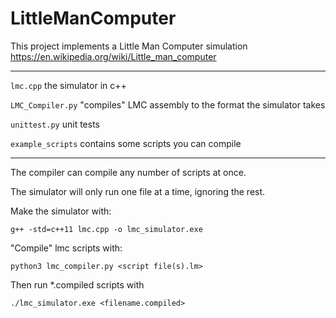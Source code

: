 LittleManComputer
====

This project implements a Little Man Computer simulation
https://en.wikipedia.org/wiki/Little_man_computer

---

`lmc.cpp` the simulator in c++

`LMC_Compiler.py` "compiles" LMC assembly to the format the simulator takes

`unittest.py` unit tests

`example_scripts` contains some scripts you can compile

--- 

The compiler can compile any number of scripts at once.

The simulator will only run one file at a time, ignoring the rest.


Make the simulator with:

``` g++ -std=c++11 lmc.cpp -o lmc_simulator.exe ```

"Compile" lmc scripts with:

``` python3 lmc_compiler.py <script file(s).lm> ``` 


Then run *.compiled scripts with 

``` ./lmc_simulator.exe <filename.compiled> ```









